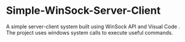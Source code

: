 # Simple-WinSock-Server-Client
A simple server-client system built using WinSock API and Visual Code . The project uses windows system calls to execute useful commands.
